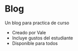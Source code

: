 # Blog
Un blog para practica de curso
* Creado por  Vale
* Incluye gustos del estudiante
* Disponible para todos

